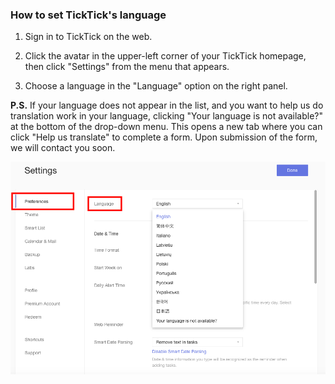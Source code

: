 ### How to set TickTick's language

1. Sign in to TickTick on the web.

2. Click the avatar in the upper-left corner of your TickTick homepage, then click "Settings" from the menu that appears.

3. Choose a language in the "Language" option on the right panel.

**P.S.** If your language does not appear in the list, and you want to help us do translation work in your language, clicking "Your language is not available?" at the bottom of the drop-down menu. This opens a new tab where you can click "Help us translate" to complete a form. Upon submission of the form, we will contact you soon.

![](../../images/ticktick-web-version/preference-settings/Screen%20Shot%202018-05-25%20at%202.35.37%20PM.png)

